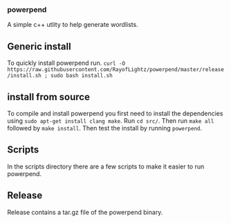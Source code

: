 ### powerpend
A simple c++ utlity to help generate wordlists.

## Generic install
To quickly install powerpend run.
`curl -O https://raw.githubusercontent.com/RayofLightz/powerpend/master/release/install.sh ; sudo bash install.sh`

## install from source
To compile and install powerpend you first need to install the dependencies using `sudo apt-get install clang make`. Run `cd src/`.
Then run `make all` followed by `make install`.  Then test the install by running `powerpend`.

## Scripts
In the scripts directory there are a few scripts to make it easier to run powerpend.

## Release
Release contains a tar.gz file of the powerpend binary. 
